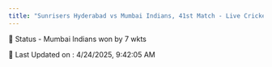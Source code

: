 ```yaml
---
title: "Sunrisers Hyderabad vs Mumbai Indians, 41st Match - Live Cricket Score"
---
```


📑 Status - Mumbai Indians won by 7 wkts

📝 Last Updated on : 4/24/2025, 9:42:05 AM  

